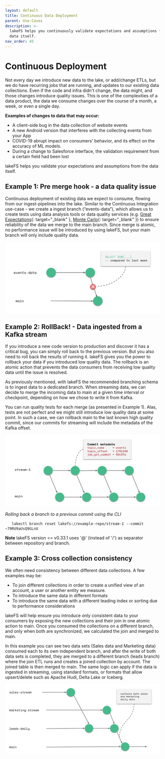 ```yaml
---
layout: default
title: Continuous Data Deployment
parent: Use-Cases
description: >-
  lakeFS helps you continuously validate expectations and assumptions from the
  data itself.
nav_order: 45
---
```


# Continuous Deployment

Not every day we introduce new data to the lake, or add/change ETLs, but we do have recurring jobs that are running, and updates to our existing data collections. Even if the code and infra didn't change, the data might, and those changes introduce quality issues. This is one of the complexities of a data product, the data we consume changes over the course of a month, a week, or even a single day.

**Examples of changes to data that may occur:**

* A client-side bug in the data collection of website events
* A new Android version that interferes with the collecting events from your App
* COVID-19 abrupt impact on consumers' behavior, and its effect on the accuracy of ML models.
* During a change to Salesforce interface, the validation requirement from a certain field had been lost

lakeFS helps you validate your expectations and assumptions from the data itself.

## Example 1: Pre merge hook - a data quality issue

Continuous deployment of existing data we expect to consume, flowing from our ingest-pipelines into the lake. Similar to the Continuous Integration use-case - we create a ingest branch \(“events-data”\), which allows us to create tests using data analysis tools or data quality services \(e.g. [Great Expectations](https://greatexpectations.io/){: target="\_blank" }, [Monte Carlo](https://www.montecarlodata.com/){: target="\_blank" }\) to ensure reliability of the data we merge to the main branch. Since merge is atomic, no performance issue will be introduced by using lakeFS, but your main branch will only include quality data.

![branching\_6](../../.gitbook/assets/branching_6%20%281%29.png)

## Example 2: RollBack! - Data ingested from a Kafka stream

If you introduce a new code version to production and discover it has a critical bug, you can simply roll back to the previous version. But you also need to roll back the results of running it. lakeFS gives you the power to rollback your data if you introduced low quality data. The rollback is an atomic action that prevents the data consumers from receiving low quality data until the issue is resolved.

As previously mentioned, with lakeFS the recommended branching schema is to ingest data to a dedicated branch. When streaming data, we can decide to merge the incoming data to main at a given time interval or checkpoint, depending on how we chose to write it from Kafka.

You can run quality tests for each merge \(as presented in Example 1\). Alas, tests are not perfect and we might still introduce low quality data at some point. In such a case, we can rollback main to the last known high quality commit, since our commits for streaming will include the metadata of the Kafka offset.

![branching\_7](../../.gitbook/assets/branching_7%20%281%29.png)

_Rolling back a branch to a previous commit using the CLI_

```text
   lakectl branch reset lakefs://example-repo/stream-1 --commit ~79RU9aUsQ9GLnU
```

**Note** lakeFS version &lt;= v0.33.1 uses '@' \(instead of '/'\) as separator between repository and branch.

## Example 3: Cross collection consistency

We often need consistency between different data collections. A few examples may be:

* To join different collections in order to create a unified view of an account, a user or another entity we measure.
* To introduce the same data in different formats
* To introduce the same data with a different leading index or sorting due to performance considerations

lakeFS will help ensure you introduce only consistent data to your consumers by exposing the new collections and their join in one atomic action to main. Once you consumed the collections on a different branch, and only when both are synchronized, we calculated the join and merged to main.

In this example you can see two data sets \(Sales data and Marketing data\) consumed each to its own independent branch, and after the write of both data sets is completed, they are merged to a different branch \(leads branch\) where the join ETL runs and creates a joined collection by account. The joined table is then merged to main. The same logic can apply if the data is ingested in streaming, using standard formats, or formats that allow upsert/delete such as Apache Hudi, Delta Lake or Iceberg.

![branching\_8](../../.gitbook/assets/branching_8%20%281%29.png)

